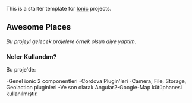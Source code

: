 This is a starter template for [Ionic](http://ionicframework.com/docs/) projects.

## Awesome Places

*Bu projeyi gelecek projelere örnek olsun diye yaptim*. 

### Neler Kullandım?

Bu proje'de:

-Genel ionic 2 componentleri
-Cordova Plugin'leri
-Camera, File, Storage, Geolaction pluginleri 
-Ve son olarak Angular2-Google-Map kütüphanesi kullanılmıştır.




    